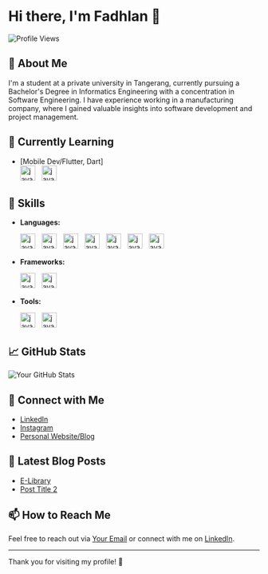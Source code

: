 # Hi there, I'm Fadhlan 👋

![Profile Views](https://komarev.com/ghpvc/?username=skrulleps&color=blue)

## 🚀 About Me
I'm a student at a private university in Tangerang, currently pursuing a Bachelor's Degree in Informatics Engineering with a concentration in Software Engineering. I have experience working in a manufacturing company, where I gained valuable insights into software development and project management.

## 🌱 Currently Learning
- [Mobile Dev/Flutter, Dart]<br/>
  <img align="left" alt="java" width="30px" style="padding-right:10px;" src="https://cdn.jsdelivr.net/gh/devicons/devicon@latest/icons/flutter/flutter-original.svg" />
  <img align="left" alt="java" width="30px" style="padding-right:10px;" src="https://cdn.jsdelivr.net/gh/devicons/devicon@latest/icons/dart/dart-original.svg" /><br/><br/>


## 💼 Skills
- **Languages:**

  <img align="left" alt="java" width="30px" style="padding-right:10px;" src="https://cdn.jsdelivr.net/gh/devicons/devicon@latest/icons/javascript/javascript-plain.svg" />
  <img align="left" alt="java" width="30px" style="padding-right:10px;" src="https://cdn.jsdelivr.net/gh/devicons/devicon@latest/icons/java/java-plain.svg" />
  <img align="left" alt="java" width="30px" style="padding-right:10px;" src="https://cdn.jsdelivr.net/gh/devicons/devicon@latest/icons/mysql/mysql-original.svg" />
  <img align="left" alt="java" width="30px" style="padding-right:10px;" src="https://cdn.jsdelivr.net/gh/devicons/devicon@latest/icons/php/php-original.svg" />
  <img align="left" alt="java" width="30px" style="padding-right:10px;" src="https://cdn.jsdelivr.net/gh/devicons/devicon@latest/icons/visualbasic/visualbasic-original.svg" />
  <img align="left" alt="java" width="30px" style="padding-right:10px;" src="https://cdn.jsdelivr.net/gh/devicons/devicon@latest/icons/bootstrap/bootstrap-original.svg" />
  <img align="left" alt="java" width="30px" style="padding-right:10px;" src="https://cdn.jsdelivr.net/gh/devicons/devicon@latest/icons/tailwindcss/tailwindcss-original.svg" /><br/><br/>


- **Frameworks:**<br/>
  
   <img align="left" alt="java" width="30px" style="padding-right:10px;" src="https://cdn.jsdelivr.net/gh/devicons/devicon@latest/icons/laravel/laravel-original.svg" />
   <img align="left" alt="java" width="30px" style="padding-right:10px;" src="https://cdn.jsdelivr.net/gh/devicons/devicon@latest/icons/laravel/laravel-original.svg" /><br/><br/>
  
- **Tools:**<br/>

  <img align="left" alt="java" width="30px" style="padding-right:10px;" src="https://cdn.jsdelivr.net/gh/devicons/devicon@latest/icons/vscode/vscode-original.svg" />
  <img align="left" alt="java" width="30px" style="padding-right:10px;" src="https://cdn.jsdelivr.net/gh/devicons/devicon@latest/icons/visualstudio/visualstudio-original.svg" /><br/><br/>

## 📈 GitHub Stats
![Your GitHub Stats](https://github-readme-stats.vercel.app/api?username=skrulleps&show_icons=true&theme=radical)

## 🔗 Connect with Me
- [LinkedIn](https://www.linkedin.com/in/mochamed-fadhlan-tuhairi-3543731b0/)
- [Instagram](https://www.instagram.com/fadhlant_07/)
- [Personal Website/Blog](https://yourwebsite.com)

## 📝 Latest Blog Posts
<!-- Add your latest blog posts here -->
- [E-Library](https://web-elibrary-github-io.vercel.app/)
- [Post Title 2](link-to-your-post)

## 📫 How to Reach Me
Feel free to reach out via [Your Email](mailto:tuhairifadhlan@gmail.com) or connect with me on [LinkedIn](https://www.linkedin.com/in/mochamed-fadhlan-tuhairi-3543731b0/).

---

Thank you for visiting my profile! 🚀
